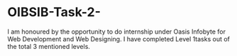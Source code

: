 # OIBSIB-Task-2-
I am honoured by the opportunity to do internship under Oasis Infobyte for Web Development and Web Designing. I have completed Level 1tasks out of the total 3 mentioned levels. 
